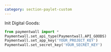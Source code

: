 ```yaml
---
category: section-paylet-custom
---
```

Init Digital Goods:
```python
from paymentwall import *
Paymentwall.set_api_type(Paymentwall.API_GOODS)
Paymentwall.set_app_key('YOUR_PROJECT_KEY')
Paymentwall.set_secret_key('YOUR_SECRET_KEY')
```